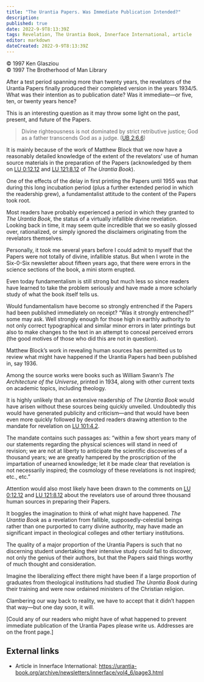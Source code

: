 ```yaml
---
title: "The Urantia Papers. Was Immediate Publication Intended?"
description: 
published: true
date: 2022-9-9T8:13:39Z
tags: Revelation, The Urantia Book, Innerface International, article
editor: markdown
dateCreated: 2022-9-9T8:13:39Z
---
```


<p class="v-card v-sheet theme--light grey lighten-3 px-2">© 1997 Ken Glasziou<br>© 1997 The Brotherhood of Man Library</p>

After a test period spanning more than twenty years, the revelators of the Urantia Papers finally produced their completed version in the years 1934/5. What was their intention as to publication date? Was it immediate—or five, ten, or twenty years hence?

This is an interesting question as it may throw some light on the past, present, and future of the Papers.

> Divine righteousness is not dominated by strict retributive justice; God as a father transcends God as a judge. ([UB 2:6.6](/en/The_Urantia_Book/2#p6_6))

It is mainly because of the work of Matthew Block that we now have a reasonably detailed knowledge of the extent of the revelators’ use of human source materials in the preparation of the Papers (acknowledged by them on [LU 0:12.12](/es/The_Urantia_Book/0#p12_12) and [LU 121:8.12](/es/The_Urantia_Book/121#p8_12) of _The Urantia Book_).

One of the effects of the delay in first printing the Papers until 1955 was that during this long incubation period (plus a further extended period in which the readership grew), a fundamentalist attitude to the content of the Papers took root.

Most readers have probably experienced a period in which they granted to _The Urantia Book_, the status of a virtually infallible divine revelation. Looking back in time, it may seem quite incredible that we so easily glossed over, rationalized, or simply ignored the disclaimers originating from the revelators themselves.

Personally, it took me several years before I could admit to myself that the Papers were not totally of divine, infallible status. But when I wrote in the Six-0-Six newsletter about fifteen years ago, that there were errors in the science sections of the book, a mini storm erupted.

Even today fundamentalism is still strong but much less so since readers have learned to take the problem seriously and have made a more scholarly study of what the book itself tells us.

Would fundamentalism have become so strongly entrenched if the Papers had been published immediately on receipt? “Was it strongly entrenched?” some may ask. Well strongly enough for those high in earthly authority to not only correct typographical and similar minor errors in later printings but also to make changes to the text in an attempt to conceal perceived errors (the good motives of those who did this are not in question).

Matthew Block’s work in revealing human sources has permitted us to review what might have happened if the Urantia Papers had been published in, say 1936.

Among the source works were books such as William Swann’s _The Architecture of the Universe_, printed in 1934, along with other current texts on academic topics, including theology.

It is highly unlikely that an extensive readership of _The Urantia Book_ would have arisen without these sources being quickly unveiled. Undoubtedly this would have generated publicity and criticism—and that would have been even more quickly followed by devoted readers drawing attention to the mandate for revelation on [LU 101:4.2](/es/The_Urantia_Book/101#p4_2).

The mandate contains such passages as: “within a few short years many of our statements regarding the physical sciences will stand in need of revision; we are not at liberty to anticipate the scientific discoveries of a thousand years; we are greatly hampered by the proscription of the impartation of unearned knowledge; let it be made clear that revelation is not necessarily inspired; the cosmology of these revelations is not inspired; etc., etc.”

Attention would also most likely have been drawn to the comments on [LU 0:12.12](/es/The_Urantia_Book/0#p12_12) and [LU 121:8.12](/es/The_Urantia_Book/121#p8_12) about the revelators use of around three thousand human sources in preparing their Papers.

It boggles the imagination to think of what might have happened. _The Urantia Book_ as a revelation from fallible, supposedly-celestial beings rather than one purported to carry divine authority, may have made an significant impact in theological colleges and other tertiary institutions.

The quality of a major proportion of the Urantia Papers is such that no discerning student undertaking their intensive study could fail to discover, not only the genius of their authors, but that the Papers said things worthy of much thought and consideration.

Imagine the liberalizing effect there might have been if a large proportion of graduates from theological institutions had studied _The Urantia Book_ during their training and were now ordained ministers of the Christian religion.

Clambering our way back to reality, we have to accept that it didn’t happen that way—but one day soon, it will.

[Could any of our readers who might have of what happened to prevent immediate publication of the Urantia Papes please write us. Addresses are on the front page.]

## External links

- Article in Innerface International: https://urantia-book.org/archive/newsletters/innerface/vol4_6/page3.html


